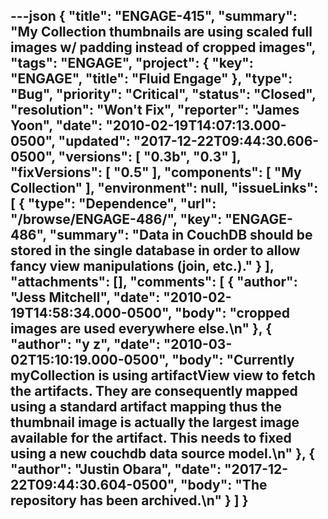 ---json
{
  "title": "ENGAGE-415",
  "summary": "My Collection thumbnails are using scaled full images w/ padding instead of cropped images",
  "tags": "ENGAGE",
  "project": {
    "key": "ENGAGE",
    "title": "Fluid Engage"
  },
  "type": "Bug",
  "priority": "Critical",
  "status": "Closed",
  "resolution": "Won't Fix",
  "reporter": "James Yoon",
  "date": "2010-02-19T14:07:13.000-0500",
  "updated": "2017-12-22T09:44:30.606-0500",
  "versions": [
    "0.3b",
    "0.3"
  ],
  "fixVersions": [
    "0.5"
  ],
  "components": [
    "My Collection"
  ],
  "environment": null,
  "issueLinks": [
    {
      "type": "Dependence",
      "url": "/browse/ENGAGE-486/",
      "key": "ENGAGE-486",
      "summary": "Data in CouchDB should be stored in the single database in order to allow fancy view manipulations (join, etc.)."
    }
  ],
  "attachments": [],
  "comments": [
    {
      "author": "Jess Mitchell",
      "date": "2010-02-19T14:58:34.000-0500",
      "body": "cropped images are used everywhere else.\n"
    },
    {
      "author": "y z",
      "date": "2010-03-02T15:10:19.000-0500",
      "body": "Currently myCollection is using artifactView view to fetch the artifacts. They are consequently mapped using a standard artifact mapping thus the thumbnail image is actually the largest image available for the artifact. This needs to fixed using a new couchdb data source model.\n"
    },
    {
      "author": "Justin Obara",
      "date": "2017-12-22T09:44:30.604-0500",
      "body": "The repository has been archived.\n"
    }
  ]
}
---

        